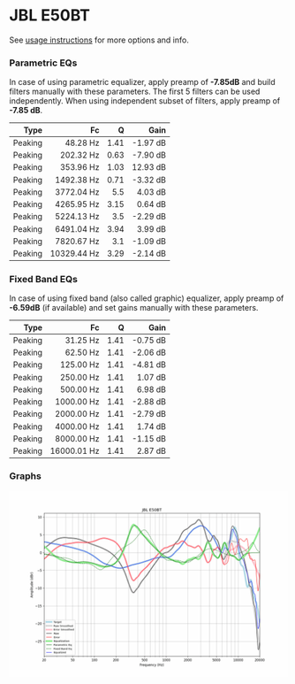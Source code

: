 # JBL E50BT
See [usage instructions](https://github.com/jaakkopasanen/AutoEq#usage) for more options and info.

### Parametric EQs
In case of using parametric equalizer, apply preamp of **-7.85dB** and build filters manually
with these parameters. The first 5 filters can be used independently.
When using independent subset of filters, apply preamp of **-7.85 dB**.

| Type    | Fc          |    Q | Gain     |
|--------:|------------:|-----:|---------:|
| Peaking | 48.28 Hz    | 1.41 | -1.97 dB |
| Peaking | 202.32 Hz   | 0.63 | -7.90 dB |
| Peaking | 353.96 Hz   | 1.03 | 12.93 dB |
| Peaking | 1492.38 Hz  | 0.71 | -3.32 dB |
| Peaking | 3772.04 Hz  | 5.5  | 4.03 dB  |
| Peaking | 4265.95 Hz  | 3.15 | 0.64 dB  |
| Peaking | 5224.13 Hz  | 3.5  | -2.29 dB |
| Peaking | 6491.04 Hz  | 3.94 | 3.99 dB  |
| Peaking | 7820.67 Hz  | 3.1  | -1.09 dB |
| Peaking | 10329.44 Hz | 3.29 | -2.14 dB |

### Fixed Band EQs
In case of using fixed band (also called graphic) equalizer, apply preamp of **-6.59dB**
(if available) and set gains manually with these parameters.

| Type    | Fc          |    Q | Gain     |
|--------:|------------:|-----:|---------:|
| Peaking | 31.25 Hz    | 1.41 | -0.75 dB |
| Peaking | 62.50 Hz    | 1.41 | -2.06 dB |
| Peaking | 125.00 Hz   | 1.41 | -4.81 dB |
| Peaking | 250.00 Hz   | 1.41 | 1.07 dB  |
| Peaking | 500.00 Hz   | 1.41 | 6.98 dB  |
| Peaking | 1000.00 Hz  | 1.41 | -2.88 dB |
| Peaking | 2000.00 Hz  | 1.41 | -2.79 dB |
| Peaking | 4000.00 Hz  | 1.41 | 1.74 dB  |
| Peaking | 8000.00 Hz  | 1.41 | -1.15 dB |
| Peaking | 16000.01 Hz | 1.41 | 2.87 dB  |

### Graphs
![](./JBL%20E50BT.png)